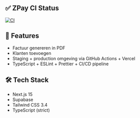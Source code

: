 ## ✅ ZPay CI Status

[![CI](https://github.com/cedricheijlman/zpay/actions/workflows/ci.yml/badge.svg)](https://github.com/cedricheijlman/zpay/actions)

## 🧾 Features

- Factuur genereren in PDF
- Klanten toevoegen
- Staging + production omgeving via GitHub Actions + Vercel
- TypeScript + ESLint + Prettier + CI/CD pipeline

## 🛠️ Tech Stack

- Next.js 15
- Supabase
- Tailwind CSS 3.4
- TypeScript (strict)
